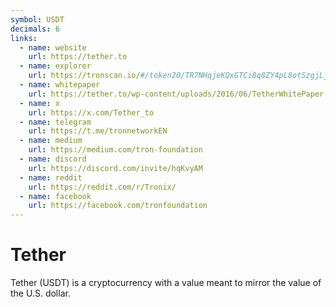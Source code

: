 ```yaml
---
symbol: USDT
decimals: 6
links:
  - name: website
    url: https://tether.to
  - name: explorer
    url: https://tronscan.io/#/token20/TR7NHqjeKQxGTCi8q8ZY4pL8otSzgjLj6t
  - name: whitepaper
    url: https://tether.to/wp-content/uploads/2016/06/TetherWhitePaper.pdf
  - name: x
    url: https://x.com/Tether_to
  - name: telegram
    url: https://t.me/tronnetworkEN
  - name: medium
    url: https://medium.com/tron-foundation
  - name: discord
    url: https://discord.com/invite/hqKvyAM
  - name: reddit
    url: https://reddit.com/r/Tronix/
  - name: facebook
    url: https://facebook.com/tronfoundation
---
```


# Tether

Tether (USDT) is a cryptocurrency with a value meant to mirror the value of the U.S. dollar.
